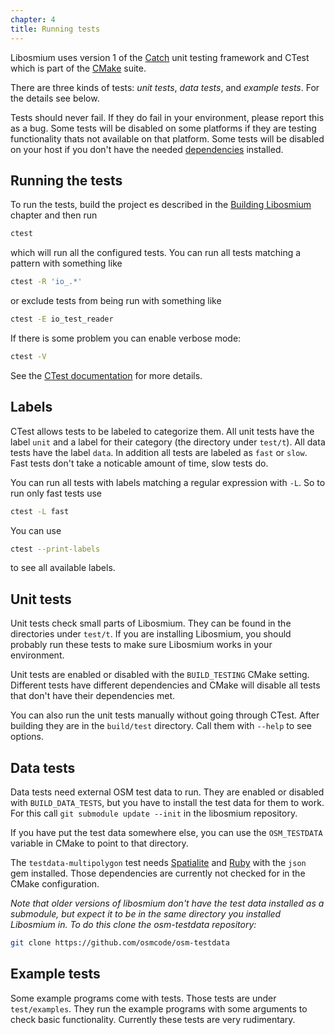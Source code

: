 ```yaml
---
chapter: 4
title: Running tests
---
```


Libosmium uses version 1 of the [Catch](https://github.com/catchorg/Catch2)
unit testing framework and CTest which is part of the
[CMake](https://cmake.org/) suite.

There are three kinds of tests: _unit tests_, _data tests_, and _example
tests_. For the details see below.

Tests should never fail. If they do fail in your environment, please report
this as a bug. Some tests will be disabled on some platforms if they are
testing functionality thats not available on that platform. Some tests will be
disabled on your host if you don't have the needed
[dependencies](#dependencies) installed.


## Running the tests

To run the tests, build the project es described in the [Building
Libosmium](#building-libosmium) chapter and then run

``` sh
ctest
```

which will run all the configured tests. You can run all tests matching a
pattern with something like

``` sh
ctest -R 'io_.*'
```

or exclude tests from being run with something like

``` sh
ctest -E io_test_reader
```

If there is some problem you can enable verbose mode:

``` sh
ctest -V
```

See the [CTest
documentation](https://cmake.org/cmake/help/latest/manual/ctest.1.html) for
more details.


## Labels

CTest allows tests to be labeled to categorize them. All unit tests have the
label `unit` and a label for their category (the directory under `test/t`). All
data tests have the label `data`. In addition all tests are labeled as `fast`
or `slow`. Fast tests don't take a noticable amount of time, slow tests do.

You can run all tests with labels matching a regular expression with `-L`. So
to run only fast tests use

``` sh
ctest -L fast
```

You can use

``` sh
ctest --print-labels
```

to see all available labels.


## Unit tests

Unit tests check small parts of Libosmium. They can be found in the directories
under `test/t`. If you are installing Libosmium, you should probably run these
tests to make sure Libosmium works in your environment.

Unit tests are enabled or disabled with the `BUILD_TESTING` CMake setting.
Different tests have different dependencies and CMake will disable all tests
that don't have their dependencies met.

You can also run the unit tests manually without going through CTest. After
building they are in the `build/test` directory. Call them with `--help` to see
options.


## Data tests

Data tests need external OSM test data to run. They are enabled or disabled
with `BUILD_DATA_TESTS`, but you have to install the test data for them to
work. For this call `git submodule update --init` in the libosmium repository.

If you have put the test data somewhere else, you can use the `OSM_TESTDATA`
variable in CMake to point to that directory.

The `testdata-multipolygon` test needs
[Spatialite](https://www.gaia-gis.it/gaia-sins/index.html) and
[Ruby](https://www.ruby-lang.org/) with the `json` gem installed. Those
dependencies are currently not checked for in the CMake configuration.

*Note that older versions of libosmium don't have the test data installed as a
submodule, but expect it to be in the same directory you installed Libosmium
in. To do this clone the osm-testdata repository:*

``` sh
git clone https://github.com/osmcode/osm-testdata
```

## Example tests

Some example programs come with tests. Those tests are under `test/examples`.
They run the example programs with some arguments to check basic functionality.
Currently these tests are very rudimentary.


